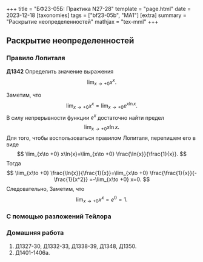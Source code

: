 +++
title = "БФ23-05Б: Практика N27-28"
template = "page.html"
date = 2023-12-18
[taxonomies]
tags = ["bf23-05b", "MA1"]
[extra]
summary = "Раскрытие неопределенностей"
mathjax = "tex-mml"
+++

<!-- more -->

## Раскрытие неопределенностей

### Правило Лопиталя

**Д1342** Определить значение выражения
$$
    \lim_{x\to +0} x^x.
$$

Заметим, что
$$
      \lim_{x\to +0} x^x =  \lim_{x\to +0} e^{x\ln{x}}. 
$$
В силу непрерывности функции $e^x$ достаточно найти предел
$$
    \lim_{x\to +0} x\ln{x}. 
$$
Для того, чтобы воспользоваться правилом Лопиталя, перепишем его в виде
$$
    \lim_{x\to +0} x\ln{x}=\lim_{x\to +0} \frac{\ln{x}}{\frac{1}{x}}.
$$
Тогда 
$$
  \lim_{x\to +0} \frac{\ln{x}}{\frac{1}{x}}=\lim_{x\to +0} \frac{\frac{1}{x}}{-\frac{1}{x^2}}
  =-\lim_{x\to +0} x=0.
$$
Следовательно,
Заметим, что
$$
      \lim_{x\to +0} x^x =  e^0=1. 
$$

### С помощью разложений Тейлора

### Домашняя работа

1. Д1327-30, Д1332-33, Д1338-39, Д1348, Д1350.
2. Д1401-1406а.

